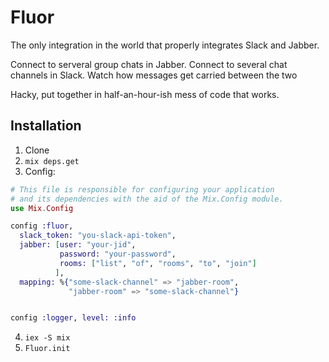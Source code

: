 # Fluor

The only integration in the world that properly integrates Slack and Jabber.

Connect to serveral group chats in Jabber. Connect to several chat channels in Slack. Watch how messages get carried between the two

Hacky, put together in half-an-hour-ish mess of code that works.

## Installation

1. Clone
2. `mix deps.get`
3. Config:
```elixir
# This file is responsible for configuring your application
# and its dependencies with the aid of the Mix.Config module.
use Mix.Config

config :fluor,
  slack_token: "you-slack-api-token",
  jabber: [user: "your-jid",
           password: "your-password",
           rooms: ["list", "of", "rooms", "to", "join"]
          ],
  mapping: %{"some-slack-channel" => "jabber-room",
             "jabber-room" => "some-slack-channel"}


config :logger, level: :info

```
4. `iex -S mix`
5. `Fluor.init`
